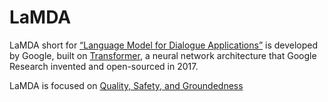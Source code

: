 # LaMDA 

LaMDA short for [“Language Model for Dialogue Applications”](https://blog.google/technology/ai/lamda/) is developed by Google, built on [Transformer](https://ai.googleblog.com/2017/08/transformer-novel-neural-network.html), a neural network architecture that Google Research invented and open-sourced in 2017. 

LaMDA is focused on [Quality, Safety, and Groundedness](https://ai.googleblog.com/2022/01/lamda-towards-safe-grounded-and-high.html)

